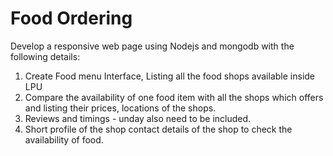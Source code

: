# Food Ordering

Develop a responsive web page using Nodejs and mongodb with the following details:

1. Create Food menu Interface, Listing all the food shops available inside LPU
2. Compare the availability of one food item with all the shops which offers and listing their prices, locations of the shops.
3. Reviews and timings - unday also need to be included.
4. Short profile of the shop contact details of the shop to check the availability of food.
